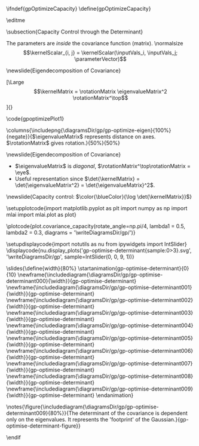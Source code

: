 \ifndef{gpOptimizeCapacity}
\define{gpOptimizeCapacity}

\editme

\subsection{Capacity Control through the Determinant}

The parameters are *inside* the covariance function (matrix).
\normalsize
$$\kernelScalar_{i, j} = \kernelScalar(\inputVals_i, \inputVals_j; \parameterVector)$$


\newslide{Eigendecomposition of Covariance}

[\Large
$$\kernelMatrix = \rotationMatrix \eigenvalueMatrix^2 \rotationMatrix^\top$$]{}

\code{gpoptimizePlot1}

\columns{\includepng{\diagramsDir/gp/gp-optimize-eigen}{100%}{negate}}{$\eigenvalueMatrix$ represents distance on axes.
$\rotationMatrix$ gives rotation.}{50%}{50%}


\newslide{Eigendecomposition of Covariance}

* $\eigenvalueMatrix$ is *diagonal*, $\rotationMatrix^\top\rotationMatrix = \eye$. 
* Useful representation since $\det{\kernelMatrix} = \det{\eigenvalueMatrix^2} = \det{\eigenvalueMatrix}^2$.

\newslide{Capacity control: $\color{\blueColor}{\log \det{\kernelMatrix}}$}


\setupplotcode{import matplotlib.pyplot as plt
import numpy as np
import mlai
import mlai.plot as plot}


\plotcode{plot.covariance_capacity(rotate_angle=np.pi/4, lambda1 = 0.5, lambda2 = 0.3, diagrams = '\writeDiagramsDir/gp/')}

\setupdisplaycode{import notutils as nu
from ipywidgets import IntSlider}
\displaycode{nu.display_plots('gp-optimise-determinant{sample:0>3}.svg', 
                            '\writeDiagramsDir/gp', 
							sample=IntSlider(0, 0, 9, 1))}

\slides{\define{width}{80%}
\startanimation{gp-optimise-determinant}{0}{10}
\newframe{\includediagram{\diagramsDir/gp/gp-optimise-determinant000}{\width}}{gp-optimise-determinant}
\newframe{\includediagram{\diagramsDir/gp/gp-optimise-determinant001}{\width}}{gp-optimise-determinant}
\newframe{\includediagram{\diagramsDir/gp/gp-optimise-determinant002}{\width}}{gp-optimise-determinant}
\newframe{\includediagram{\diagramsDir/gp/gp-optimise-determinant003}{\width}}{gp-optimise-determinant}
\newframe{\includediagram{\diagramsDir/gp/gp-optimise-determinant004}{\width}}{gp-optimise-determinant}
\newframe{\includediagram{\diagramsDir/gp/gp-optimise-determinant005}{\width}}{gp-optimise-determinant}
\newframe{\includediagram{\diagramsDir/gp/gp-optimise-determinant006}{\width}}{gp-optimise-determinant}
\newframe{\includediagram{\diagramsDir/gp/gp-optimise-determinant007}{\width}}{gp-optimise-determinant}
\newframe{\includediagram{\diagramsDir/gp/gp-optimise-determinant008}{\width}}{gp-optimise-determinant}
\newframe{\includediagram{\diagramsDir/gp/gp-optimise-determinant009}{\width}}{gp-optimise-determinant}
\endanimation}

\notes{\figure{\includediagram{\diagramsDir/gp/gp-optimise-determinant009}{80%}}{The determinant of the covariance is dependent only on the eigenvalues. It represents the 'footprint' of the Gaussian.}{gp-optimise-determinant-figure}}

\endif
